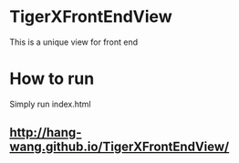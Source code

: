 # TigerXFrontEndView
This is a unique view for front end

# How to run
Simply run index.html

## http://hang-wang.github.io/TigerXFrontEndView/
